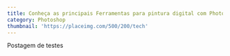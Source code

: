 ```yaml
---
title: Conheça as principais Ferramentas para pintura digital com Photoshop
category: Photoshop
thumbnail: 'https://placeimg.com/500/200/tech'
---
```

Postagem de testes

